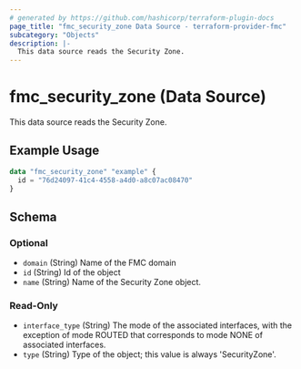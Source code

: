 ```yaml
---
# generated by https://github.com/hashicorp/terraform-plugin-docs
page_title: "fmc_security_zone Data Source - terraform-provider-fmc"
subcategory: "Objects"
description: |-
  This data source reads the Security Zone.
---
```


# fmc_security_zone (Data Source)

This data source reads the Security Zone.

## Example Usage

```terraform
data "fmc_security_zone" "example" {
  id = "76d24097-41c4-4558-a4d0-a8c07ac08470"
}
```

<!-- schema generated by tfplugindocs -->
## Schema

### Optional

- `domain` (String) Name of the FMC domain
- `id` (String) Id of the object
- `name` (String) Name of the Security Zone object.

### Read-Only

- `interface_type` (String) The mode of the associated interfaces, with the exception of mode ROUTED that corresponds to mode NONE of associated interfaces.
- `type` (String) Type of the object; this value is always 'SecurityZone'.
